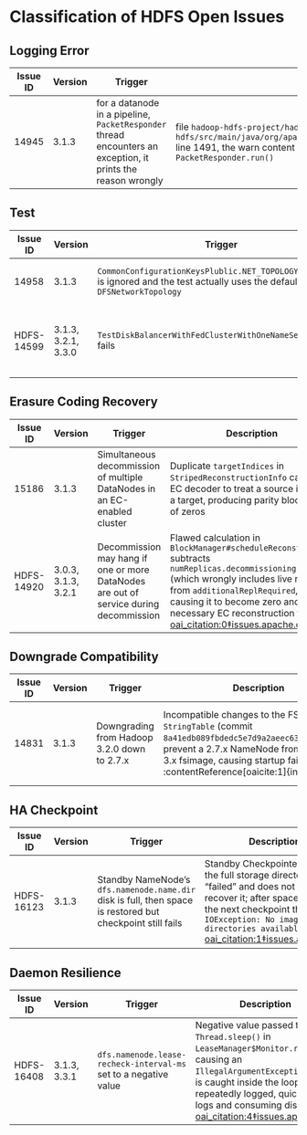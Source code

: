 # Classification of HDFS Open Issues

## Logging Error

| Issue ID | Version | Trigger | Explain |
|----------|---------|-----------|--------|
| 14945 | 3.1.3 | for a datanode in a pipeline, `PacketResponder` thread encounters an exception, it prints the reason wrongly | file `hadoop-hdfs-project/hadoop-hdfs/src/main/java/org/apache/hadoop/hdfs/server/datanode/BlockReceiver.java` line 1491, the warn content should not be `BlockReceiver.run()` but `PacketResponder.run()`|

## Test

| Issue ID | Version | Trigger | Explain |
|----------|---------|-----------|--------|
| 14958 | 3.1.3 | `CommonConfigurationKeysPlublic.NET_TOPOLOGY_IMPL_KEY` is ignored and the test actually uses the default `DFSNetworkTopology`| The flag `DFSConfigKeys.DFS_SUE_NETWORK_TOPOLOGY_KEY` default to true, and thus the `Common...` flag is ignored |
| HDFS-14599 | 3.1.3, 3.2.1, 3.3.0  | `TestDiskBalancerWithFedClusterWithOneNameServiceEmpty` fails   | After HDFS-12487 changed the error message, the test still expects “There are no blocks in the blockPool” but now gets “NextBlock call returned null. No valid block to copy.”, causing the test to fail  [oai_citation:3‡issues.apache.org](https://issues.apache.org/jira/browse/HDFS-14599?page=com.atlassian.jira.plugin.system.issuetabpanels%3Aall-tabpanel&utm_source=chatgpt.com) | Update the expected error string in `TestDiskBalancer#testDiskBalancerWithFedClusterWithOneNameServiceEmpty` to match the new message, or revert HDFS-12487. Fix merged in 3.2.2 and 3.3.0. |

## Erasure Coding Recovery

| Issue ID | Version | Trigger | Description |
|------------|---------|------------------------------------------------------------------|-------------------------------------------------------------------------------------------------------------------------------|
| 15186 | 3.1.3 | Simultaneous decommission of multiple DataNodes in an EC-enabled cluster | Duplicate `targetIndices` in `StripedReconstructionInfo` cause the EC decoder to treat a source index as a target, producing parity blocks full of zeros |
| HDFS-14920 | 3.0.3, 3.1.3, 3.2.1   | Decommission may hang if one or more DataNodes are out of service during decommission | Flawed calculation in `BlockManager#scheduleReconstruction` subtracts `numReplicas.decommissioning()` (which wrongly includes live replicas) from `additionalReplRequired`, causing it to become zero and skip necessary EC reconstruction tasks  [oai_citation:0‡issues.apache.org](https://issues.apache.org/jira/browse/HDFS-14920) | Correct the logic in `BlockManager#scheduleReconstruction` to exclude live replicas when adjusting `additionalReplRequired`, ensuring reconstruction is scheduled before replication. Patch merged in 3.1.4, 3.2.2, and 3.3.0. |

## Downgrade Compatibility

| Issue ID | Version | Trigger | Description | Resolution |
|------------|---------|---------------------------------------------------------------|---------------------------------------------------------------------------------------------------------------------------------------------------------|---------------------------------------------------------------------------------------------------------------------------------------------------------------------------------------|
| 14831 | 3.1.3 | Downgrading from Hadoop 3.2.0 down to 2.7.x | Incompatible changes to the FSImage `StringTable` (commit `8a41edb089fbdedc5e7d9a2aeec63d126afea49f`) prevent a 2.7.x NameNode from reading a 3.x fsimage, causing startup failure :contentReference[oaicite:1]{index=1} | Revert or back‐port the `StringTable` format change (apply commit `8a41edb089fbdedc5e7d9a2aeec63d126afea49f`) so that older NameNodes can read the image (see HDFS-13596), or upgrade to a release that includes this fix :contentReference[oaicite:2]{index=2}. |

## HA Checkpoint

| Issue ID   | Version | Trigger                                                                                  | Description                                                                                                                                                                                                                                                | Resolution                                                                                                                                                                                                                                           |
|------------|---------|------------------------------------------------------------------------------------------|------------------------------------------------------------------------------------------------------------------------------------------------------------------------------------------------------------------------------------------------------------|-------------------------------------------------------------------------------------------------------------------------------------------------------------------------------------------------------------------------------------------------------|
| HDFS-16123 | 3.1.3   | Standby NameNode’s `dfs.namenode.name.dir` disk is full, then space is restored but checkpoint still fails | Standby Checkpointer marks the full storage directory as “failed” and does not attempt to recover it; after space is freed the next checkpoint throws `IOException: No image directories available!`  [oai_citation:1‡issues.apache.org](https://issues.apache.org/jira/browse/HDFS-16123) | Invoke `FSImage.recoverFailedStorage()` at NN startup or on config reload to recover failed dirs; or manually remove the `<name>-current/VERSION.failed` marker and restart the Standby NameNode.                                                        |

## Daemon Resilience

| Issue ID   | Version            | Trigger                                                        | Description                                                                                                                                                                                                                                                                   | Resolution                                                                                                                                                                                                                                   |
|------------|--------------------|----------------------------------------------------------------|-------------------------------------------------------------------------------------------------------------------------------------------------------------------------------------------------------------------------------------------------------------------------------|-----------------------------------------------------------------------------------------------------------------------------------------------------------------------------------------------------------------------------------------------|
| HDFS-16408 | 3.1.3, 3.3.1       | `dfs.namenode.lease-recheck-interval-ms` set to a negative value | Negative value passed to `Thread.sleep()` in `LeaseManager$Monitor.run()`, causing an `IllegalArgumentException` that is caught inside the loop and repeatedly logged, quickly filling logs and consuming disk space  [oai_citation:4‡issues.apache.org](https://issues.apache.org/jira/browse/HDFS-16408)                                        | Validate `dfs.namenode.lease-recheck-interval-ms` on read (e.g. `Preconditions.checkArgument(interval > 0)`) and/or move the `catch(Throwable)` outside the loop so that the thread terminates on unexpected exceptions. Fix in 3.2.4, 3.3.2, 3.4.0. |
